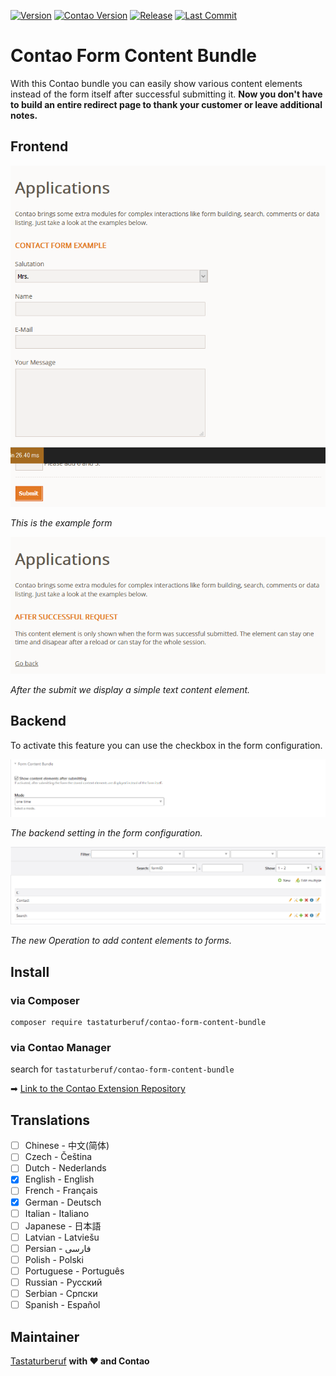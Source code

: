 [![Version](http://img.shields.io/packagist/v/tastaturberuf/contao-form-content-bundle)](https://packagist.org/packages/tastaturberuf/contao-form-content-bundle)
[![Contao Version](https://img.shields.io/badge/contao--version-^4.9-%23F47C00)](https://contao.org)
[![Release](https://img.shields.io/github/release-date/tastaturberuf/contao-form-content-bundle)](https://github.com/Tastaturberuf/contao-form-content-bundle)
[![Last Commit](https://img.shields.io/github/last-commit/tastaturberuf/contao-form-content-bundle)](https://github.com/Tastaturberuf/contao-form-content-bundle/commits/master)

# Contao Form Content Bundle

With this Contao bundle you can easily show various content elements instead of the form itself after successful submitting it.
**Now you don't have to build an entire redirect page to thank your customer or leave additional notes.**

## Frontend

![Form before submit](docs/screenshots/form_before_submit.png)

*This is the example form*

![Form after submit](docs/screenshots/form_after_submit.png)
 
 *After the submit we display a simple text content element.*

## Backend


To activate this feature you can use the checkbox in the form configuration. 

![Backend Form Module](docs/screenshots/backend_tl_form.png)
 
 *The backend setting in the form configuration.*

![Backend Content Opertion](docs/screenshots/backend_new_operation.png)

*The new Operation to add content elements to forms.*

## Install

### via Composer
```
composer require tastaturberuf/contao-form-content-bundle
```
### via Contao Manager
search for `tastaturberuf/contao-form-content-bundle`

➡ [Link to the Contao Extension Repository](https://extensions.contao.org/?p=tastaturberuf%2Fcontao-form-content-bundle)


## Translations

- [ ] Chinese - 中文(简体)
- [ ] Czech - Čeština
- [ ] Dutch - Nederlands
- [x] English - English
- [ ] French - Français
- [x] German - Deutsch
- [ ] Italian - Italiano
- [ ] Japanese - 日本語
- [ ] Latvian - Latviešu
- [ ] Persian - فارسی
- [ ] Polish - Polski
- [ ] Portuguese - Português
- [ ] Russian - Русский
- [ ] Serbian - Српски
- [ ] Spanish - Español

## Maintainer
[Tastaturberuf](https://tastaturberuf.de) **with ♥ and Contao**
